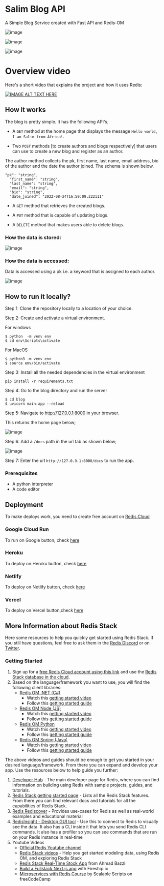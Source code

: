 # Salim Blog API

A Simple Blog Service created with Fast API and Redis-OM

![image](https://user-images.githubusercontent.com/64667212/186480200-6d4d01d1-886d-4e72-91fd-61430a5bfed6.png)

![image](https://user-images.githubusercontent.com/64667212/186480270-0b4e1fcb-973f-48a0-ae6e-e40f69a6ddea.png)

![image](https://user-images.githubusercontent.com/64667212/186480338-c1832cea-6527-4ba6-9343-9fe97b01cfd7.png)


# Overview video

Here's a short video that explains the project and how it uses Redis:

[![IMAGE ALT TEXT HERE](https://img.youtube.com/vi/eLC8isM7iCE/0.jpg)](https://www.youtube.com/watch?v=eLC8isM7iCE)


## How it works

The blog is pretty simple. It has the following API's;

- A `GET` method at the home page that displays the message `Hello world, I am Salim from Africa!`. 

- Two `POST` methods [to create authors and blogs respectively] that users can use to create a new blog and register as an author. 

The author method collects the pk, first name, last name, email address, bio of the author and the date the author joined. The schema is shown below. 
```
"pk": "string",
  "first_name": "string",
  "last_name": "string",
  "email": "string",
  "bio": "string",
  "date_joined": "2022-08-24T16:59:09.222111"
  ```

- A `GET` method that retrieves the created blogs. 

- A `PUT` method that is capable of updating blogs. 

- A `DELETE` method that makes users able to delete blogs.

### How the data is stored:

![image](https://user-images.githubusercontent.com/64667212/186483903-dc3ad327-37d4-4269-a210-08cca05a7beb.png)

### How the data is accessed:

Data is accessed using a pk i.e. a keyword that is assigned to each author. 

![image](https://user-images.githubusercontent.com/64667212/186484928-dc66bc92-8d59-4b7f-979c-80329707281e.png)

## How to run it locally?

Step 1: Clone the repository locally to a location of your choice. 

Step 2: Create and activate a virtual environment. 

For windows
```
$ python  -m venv env 
$ cd env\Scripts\activate
```

For MacOS
```
$ python3 -m venv env 
$ source env/bin/activate
```

Step 3: Install all the needed dependencies in the virtual environment
```
pip install -r requirements.txt
```

Step 4: Go to the blog directory and run the server

```
$ cd blog
$ uvicorn main:app --reload
```

Step 5: Navigate to http://127.0.0.1:8000 in your browser. 

This returns the home page below;

![image](https://user-images.githubusercontent.com/64667212/186480601-c3b89d36-7a11-4116-a5d8-cc7758ffe4fb.png)

Step 6: Add a `/docs` path in the url tab as shown below;

![image](https://user-images.githubusercontent.com/64667212/186541745-5e6ea608-db23-4f2d-8823-eb61ebc14d12.png)

Step 7: Enter the url `http://127.0.0.1:8000/docs` to run the app.

### Prerequisites

- A python interpreter
- A code editor



## Deployment

To make deploys work, you need to create free account on [Redis Cloud](https://redis.info/try-free-dev-to)

### Google Cloud Run

To run on Google button, check [here](https://cloud.google.com/blog/products/serverless/introducing-cloud-run-button-click-to-deploy-your-git-repos-to-google-cloud)

### Heroku

To deploy on Heroku button, check [here](https://devcenter.heroku.com/articles/heroku-button)

### Netlify

To deploy on Netlify button, check [here](https://www.netlify.com/blog/2016/11/29/introducing-the-deploy-to-netlify-button/)

### Vercel

To deploy on Vercel button,check [here](https://vercel.com/docs/deploy-button)

## More Information about Redis Stack

Here some resources to help you quickly get started using Redis Stack. If you still have questions, feel free to ask them in the [Redis Discord](https://discord.gg/redis) or on [Twitter](https://twitter.com/redisinc).

### Getting Started

1. Sign up for a [free Redis Cloud account using this link](https://redis.info/try-free-dev-to) and use the [Redis Stack database in the cloud](https://developer.redis.com/create/rediscloud).
1. Based on the language/framework you want to use, you will find the following client libraries:
    - [Redis OM .NET (C#)](https://github.com/redis/redis-om-dotnet)
        - Watch this [getting started video](https://www.youtube.com/watch?v=ZHPXKrJCYNA)
        - Follow this [getting started guide](https://redis.io/docs/stack/get-started/tutorials/stack-dotnet/)
    - [Redis OM Node (JS)](https://github.com/redis/redis-om-node)
        - Watch this [getting started video](https://www.youtube.com/watch?v=KUfufrwpBkM)
        - Follow this [getting started guide](https://redis.io/docs/stack/get-started/tutorials/stack-node/)
    - [Redis OM Python](https://github.com/redis/redis-om-python)
        - Watch this [getting started video](https://www.youtube.com/watch?v=PPT1FElAS84)
        - Follow this [getting started guide](https://redis.io/docs/stack/get-started/tutorials/stack-python/)
    - [Redis OM Spring (Java)](https://github.com/redis/redis-om-spring)
        - Watch this [getting started video](https://www.youtube.com/watch?v=YhQX8pHy3hk)
        - Follow this [getting started guide](https://redis.io/docs/stack/get-started/tutorials/stack-spring/)

The above videos and guides should be enough to get you started in your desired language/framework. From there you can expand and develop your app. Use the resources below to help guide you further:

1. [Developer Hub](https://redis.info/devhub) - The main developer page for Redis, where you can find information on building using Redis with sample projects, guides, and tutorials.
1. [Redis Stack getting started page](https://redis.io/docs/stack/) - Lists all the Redis Stack features. From there you can find relevant docs and tutorials for all the capabilities of Redis Stack.
1. [Redis Rediscover](https://redis.com/rediscover/) - Provides use-cases for Redis as well as real-world examples and educational material
1. [RedisInsight - Desktop GUI tool](https://redis.info/redisinsight) - Use this to connect to Redis to visually see the data. It also has a CLI inside it that lets you send Redis CLI commands. It also has a profiler so you can see commands that are run on your Redis instance in real-time
1. Youtube Videos
    - [Official Redis Youtube channel](https://redis.info/youtube)
    - [Redis Stack videos](https://www.youtube.com/watch?v=LaiQFZ5bXaM&list=PL83Wfqi-zYZFIQyTMUU6X7rPW2kVV-Ppb) - Help you get started modeling data, using Redis OM, and exploring Redis Stack
    - [Redis Stack Real-Time Stock App](https://www.youtube.com/watch?v=mUNFvyrsl8Q) from Ahmad Bazzi
    - [Build a Fullstack Next.js app](https://www.youtube.com/watch?v=DOIWQddRD5M) with Fireship.io
    - [Microservices with Redis Course](https://www.youtube.com/watch?v=Cy9fAvsXGZA) by Scalable Scripts on freeCodeCamp
